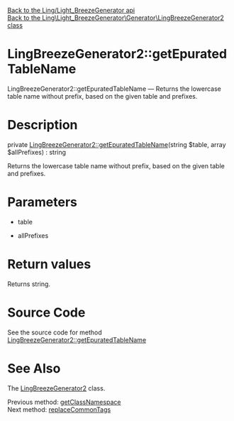 [Back to the Ling/Light_BreezeGenerator api](https://github.com/lingtalfi/Light_BreezeGenerator/blob/master/doc/api/Ling/Light_BreezeGenerator.md)<br>
[Back to the Ling\Light_BreezeGenerator\Generator\LingBreezeGenerator2 class](https://github.com/lingtalfi/Light_BreezeGenerator/blob/master/doc/api/Ling/Light_BreezeGenerator/Generator/LingBreezeGenerator2.md)


LingBreezeGenerator2::getEpuratedTableName
================



LingBreezeGenerator2::getEpuratedTableName — Returns the lowercase table name without prefix, based on the given table and prefixes.




Description
================


private [LingBreezeGenerator2::getEpuratedTableName](https://github.com/lingtalfi/Light_BreezeGenerator/blob/master/doc/api/Ling/Light_BreezeGenerator/Generator/LingBreezeGenerator2/getEpuratedTableName.md)(string $table, array $allPrefixes) : string




Returns the lowercase table name without prefix, based on the given table and prefixes.




Parameters
================


- table

    

- allPrefixes

    


Return values
================

Returns string.








Source Code
===========
See the source code for method [LingBreezeGenerator2::getEpuratedTableName](https://github.com/lingtalfi/Light_BreezeGenerator/blob/master/Generator/LingBreezeGenerator2.php#L2039-L2051)


See Also
================

The [LingBreezeGenerator2](https://github.com/lingtalfi/Light_BreezeGenerator/blob/master/doc/api/Ling/Light_BreezeGenerator/Generator/LingBreezeGenerator2.md) class.

Previous method: [getClassNamespace](https://github.com/lingtalfi/Light_BreezeGenerator/blob/master/doc/api/Ling/Light_BreezeGenerator/Generator/LingBreezeGenerator2/getClassNamespace.md)<br>Next method: [replaceCommonTags](https://github.com/lingtalfi/Light_BreezeGenerator/blob/master/doc/api/Ling/Light_BreezeGenerator/Generator/LingBreezeGenerator2/replaceCommonTags.md)<br>


